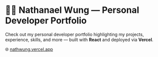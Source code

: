 # 🧑‍💻 Nathanael Wung — Personal Developer Portfolio

Check out my personal developer portfolio highlighting my projects, experience, skills, and more — built with **React** and deployed via **Vercel**.

🌐 [nathwung.vercel.app](https://nathwung.vercel.app)
